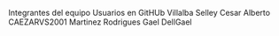 Integrantes del equipo              Usuarios en GitHUb
Villalba Selley Cesar Alberto       CAEZARVS2001
Martinez Rodrigues Gael             DellGael
